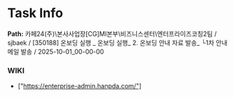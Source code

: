 # Task Info

**Path:** 카페24(주)\본사사업장\[CG]MI본부\비즈니스센터\엔터프라이즈코칭2팀 / sjbaek / [350188] 온보딩 실행 _ 온보딩 실행_ 2. 온보딩 안내 자료 발송_ └1차 안내 메일 발송 / 2025-10-01_00-00-00

### WIKI
- ["https://enterprise-admin.hanpda.com/"]

